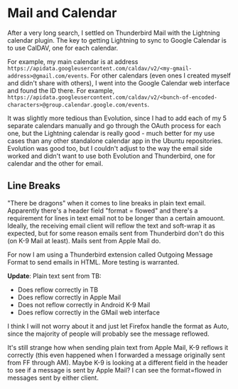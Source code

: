 # Mail and Calendar
After a very long search, I settled on Thunderbird Mail with the Lightning calendar plugin. The key to getting Lightning to sync to Google Calendar is to use CalDAV, one for each calendar.

For example, my main calendar is at address `https://apidata.googleusercontent.com/caldav/v2/<my-gmail-address>@gmail.com/events`. For other calendars (even ones I created myself and didn't share with others), I went into the Google Calendar web interface and found the ID there. For example, `https://apidata.googleusercontent.com/caldav/v2/<bunch-of-encoded-characters>@group.calendar.google.com/events`.

It was slightly more tedious than Evolution, since I had to add each of my 5 separate calendars manually and go through the OAuth process for each one, but the Lightning calendar is really good - much better for my use cases than any other standalone calendar app in the Ubuntu repositories. Evolution was good too, but I couldn't adjust to the way the email side worked and didn't want to use both Evolution and Thunderbird, one for calendar and the other for email.

## Line Breaks
"There be dragons" when it comes to line breaks in plain text email. Apparently there's a header field "format = flowed" and there's a requirement for lines in text email not to be longer than a certain amouont. Ideally, the receiving email client will reflow the text and soft-wrap it as expected, but for some reason emails sent from Thunderbird don't do this (on K-9 Mail at least). Mails sent from Apple Mail do.

For now I am using a Thunderbird extension called Outgoing Message Format to send emails in HTML. More testing is warranted.

**Update**: Plain text sent from TB:
- Does reflow correctly in TB
- Does reflow correctly in Apple Mail
- Does not reflow correctly in Android K-9 Mail
- Does reflow correctly in the GMail web interface

I think I will not worry about it and just let Firefox handle the format as Auto, since the majority of people will probably see the message reflowed.

It's still strange how when sending plain text from Apple Mail, K-9 reflows it correctly (this even happened when I forwarded a message originally sent from FF through AM). Maybe K-9 is looking at a different field in the header to see if a message is sent by Apple Mail? I can see the format=flowed in messages sent by either client.

